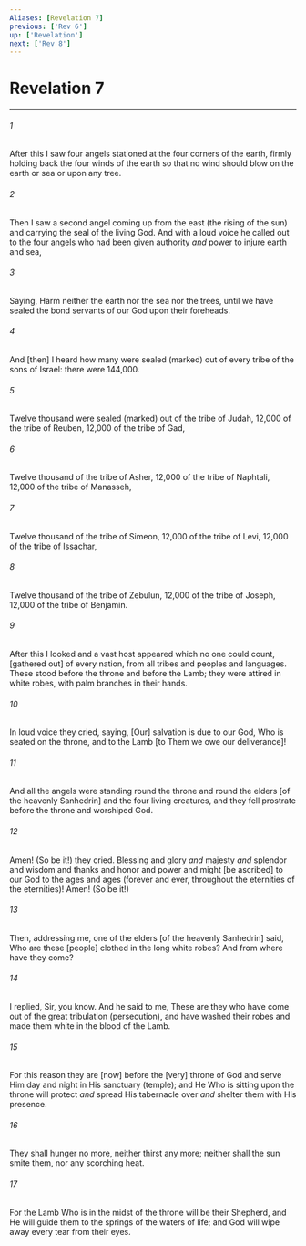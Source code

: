 ```yaml
---
Aliases: [Revelation 7]
previous: ['Rev 6']
up: ['Revelation']
next: ['Rev 8']
---
```

# Revelation 7

***


###### 1 


After this I saw four angels stationed at the four corners of the earth, firmly holding back the four winds of the earth so that no wind should blow on the earth or sea or upon any tree. 


###### 2 


Then I saw a second angel coming up from the east (the rising of the sun) and carrying the seal of the living God. And with a loud voice he called out to the four angels who had been given authority _and_ power to injure earth and sea, 


###### 3 


Saying, Harm neither the earth nor the sea nor the trees, until we have sealed the bond servants of our God upon their foreheads. 


###### 4 


And [then] I heard how many were sealed (marked) out of every tribe of the sons of Israel: there were 144,000. 


###### 5 


Twelve thousand were sealed (marked) out of the tribe of Judah, 12,000 of the tribe of Reuben, 12,000 of the tribe of Gad, 


###### 6 


Twelve thousand of the tribe of Asher, 12,000 of the tribe of Naphtali, 12,000 of the tribe of Manasseh, 


###### 7 


Twelve thousand of the tribe of Simeon, 12,000 of the tribe of Levi, 12,000 of the tribe of Issachar, 


###### 8 


Twelve thousand of the tribe of Zebulun, 12,000 of the tribe of Joseph, 12,000 of the tribe of Benjamin. 


###### 9 


After this I looked and a vast host appeared which no one could count, [gathered out] of every nation, from all tribes and peoples and languages. These stood before the throne and before the Lamb; they were attired in white robes, with palm branches in their hands. 


###### 10 


In loud voice they cried, saying, [Our] salvation is due to our God, Who is seated on the throne, and to the Lamb [to Them we owe our deliverance]! 


###### 11 


And all the angels were standing round the throne and round the elders [of the heavenly Sanhedrin] and the four living creatures, and they fell prostrate before the throne and worshiped God. 


###### 12 


Amen! (So be it!) they cried. Blessing and glory _and_ majesty _and_ splendor and wisdom and thanks and honor and power and might [be ascribed] to our God to the ages and ages (forever and ever, throughout the eternities of the eternities)! Amen! (So be it!) 


###### 13 


Then, addressing me, one of the elders [of the heavenly Sanhedrin] said, Who are these [people] clothed in the long white robes? And from where have they come? 


###### 14 


I replied, Sir, you know. And he said to me, These are they who have come out of the great tribulation (persecution), and have washed their robes and made them white in the blood of the Lamb. 


###### 15 


For this reason they are [now] before the [very] throne of God and serve Him day and night in His sanctuary (temple); and He Who is sitting upon the throne will protect _and_ spread His tabernacle over _and_ shelter them with His presence. 


###### 16 


They shall hunger no more, neither thirst any more; neither shall the sun smite them, nor any scorching heat. 


###### 17 


For the Lamb Who is in the midst of the throne will be their Shepherd, and He will guide them to the springs of the waters of life; and God will wipe away every tear from their eyes.

